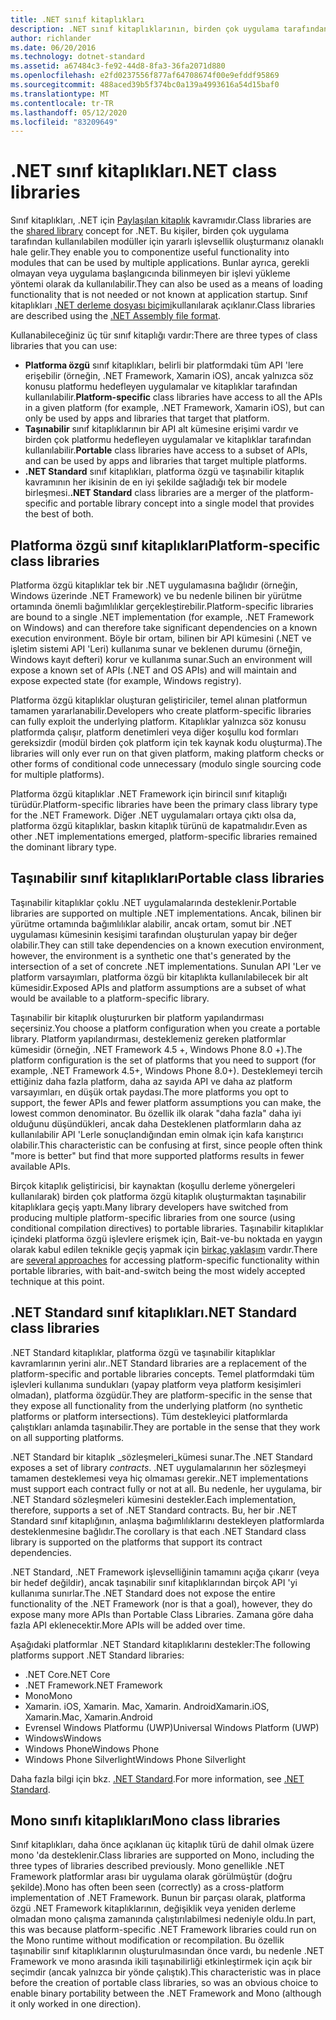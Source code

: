 ```yaml
---
title: .NET sınıf kitaplıkları
description: .NET sınıf kitaplıklarının, birden çok uygulama tarafından kullanılabilecek modüller için yararlı işlevler gruplandırılmasına nasıl olanak sağladığını öğrenin.
author: richlander
ms.date: 06/20/2016
ms.technology: dotnet-standard
ms.assetid: a67484c3-fe92-44d8-8fa3-36fa2071d880
ms.openlocfilehash: e2fd0237556f877af64708674f00e9efddf95869
ms.sourcegitcommit: 488aced39b5f374bc0a139a4993616a54d15baf0
ms.translationtype: MT
ms.contentlocale: tr-TR
ms.lasthandoff: 05/12/2020
ms.locfileid: "83209649"
---
```

# <a name="net-class-libraries"></a><span data-ttu-id="2b311-103">.NET sınıf kitaplıkları</span><span class="sxs-lookup"><span data-stu-id="2b311-103">.NET class libraries</span></span>

<span data-ttu-id="2b311-104">Sınıf kitaplıkları, .NET için [Paylaşılan kitaplık](https://en.wikipedia.org/wiki/Library_%28computing%29#Shared_libraries) kavramıdır.</span><span class="sxs-lookup"><span data-stu-id="2b311-104">Class libraries are the [shared library](https://en.wikipedia.org/wiki/Library_%28computing%29#Shared_libraries) concept for .NET.</span></span> <span data-ttu-id="2b311-105">Bu kişiler, birden çok uygulama tarafından kullanılabilen modüller için yararlı işlevsellik oluşturmanız olanaklı hale gelir.</span><span class="sxs-lookup"><span data-stu-id="2b311-105">They enable you to componentize useful functionality into modules that can be used by multiple applications.</span></span> <span data-ttu-id="2b311-106">Bunlar ayrıca, gerekli olmayan veya uygulama başlangıcında bilinmeyen bir işlevi yükleme yöntemi olarak da kullanılabilir.</span><span class="sxs-lookup"><span data-stu-id="2b311-106">They can also be used as a means of loading functionality that is not needed or not known at application startup.</span></span> <span data-ttu-id="2b311-107">Sınıf kitaplıkları [.NET derleme dosyası biçimi](assembly/file-format.md)kullanılarak açıklanır.</span><span class="sxs-lookup"><span data-stu-id="2b311-107">Class libraries are described using the [.NET Assembly file format](assembly/file-format.md).</span></span>

<span data-ttu-id="2b311-108">Kullanabileceğiniz üç tür sınıf kitaplığı vardır:</span><span class="sxs-lookup"><span data-stu-id="2b311-108">There are three types of class libraries that you can use:</span></span>

* <span data-ttu-id="2b311-109">**Platforma özgü** sınıf kitaplıkları, belirli bir platformdaki tüm API 'lere erişebilir (örneğin, .NET Framework, Xamarin iOS), ancak yalnızca söz konusu platformu hedefleyen uygulamalar ve kitaplıklar tarafından kullanılabilir.</span><span class="sxs-lookup"><span data-stu-id="2b311-109">**Platform-specific** class libraries have access to all the APIs in a given platform (for example, .NET Framework, Xamarin iOS), but can only be used by apps and libraries that target that platform.</span></span>
* <span data-ttu-id="2b311-110">**Taşınabilir** sınıf kitaplıklarının bir API alt kümesine erişimi vardır ve birden çok platformu hedefleyen uygulamalar ve kitaplıklar tarafından kullanılabilir.</span><span class="sxs-lookup"><span data-stu-id="2b311-110">**Portable** class libraries have access to a subset of APIs, and can be used by apps and libraries that target multiple platforms.</span></span>
* <span data-ttu-id="2b311-111">**.NET Standard** sınıf kitaplıkları, platforma özgü ve taşınabilir kitaplık kavramının her ikisinin de en iyi şekilde sağladığı tek bir modele birleşmesi.</span><span class="sxs-lookup"><span data-stu-id="2b311-111">**.NET Standard** class libraries are a merger of the platform-specific and portable library concept into a single model that provides the best of both.</span></span>

## <a name="platform-specific-class-libraries"></a><span data-ttu-id="2b311-112">Platforma özgü sınıf kitaplıkları</span><span class="sxs-lookup"><span data-stu-id="2b311-112">Platform-specific class libraries</span></span>

<span data-ttu-id="2b311-113">Platforma özgü kitaplıklar tek bir .NET uygulamasına bağlıdır (örneğin, Windows üzerinde .NET Framework) ve bu nedenle bilinen bir yürütme ortamında önemli bağımlılıklar gerçekleştirebilir.</span><span class="sxs-lookup"><span data-stu-id="2b311-113">Platform-specific libraries are bound to a single .NET implementation (for example, .NET Framework on Windows) and can therefore take significant dependencies on a known execution environment.</span></span> <span data-ttu-id="2b311-114">Böyle bir ortam, bilinen bir API kümesini (.NET ve işletim sistemi API 'Leri) kullanıma sunar ve beklenen durumu (örneğin, Windows kayıt defteri) korur ve kullanıma sunar.</span><span class="sxs-lookup"><span data-stu-id="2b311-114">Such an environment will expose a known set of APIs (.NET and OS APIs) and will maintain and expose expected state (for example, Windows registry).</span></span>

<span data-ttu-id="2b311-115">Platforma özgü kitaplıklar oluşturan geliştiriciler, temel alınan platformun tamamen yararlanabilir.</span><span class="sxs-lookup"><span data-stu-id="2b311-115">Developers who create platform-specific libraries can fully exploit the underlying platform.</span></span> <span data-ttu-id="2b311-116">Kitaplıklar yalnızca söz konusu platformda çalışır, platform denetimleri veya diğer koşullu kod formları gereksizdir (modül birden çok platform için tek kaynak kodu oluşturma).</span><span class="sxs-lookup"><span data-stu-id="2b311-116">The libraries will only ever run on that given platform, making platform checks or other forms of conditional code unnecessary (modulo single sourcing code for multiple platforms).</span></span>

<span data-ttu-id="2b311-117">Platforma özgü kitaplıklar .NET Framework için birincil sınıf kitaplığı türüdür.</span><span class="sxs-lookup"><span data-stu-id="2b311-117">Platform-specific libraries have been the primary class library type for the .NET Framework.</span></span> <span data-ttu-id="2b311-118">Diğer .NET uygulamaları ortaya çıktı olsa da, platforma özgü kitaplıklar, baskın kitaplık türünü de kapatmalıdır.</span><span class="sxs-lookup"><span data-stu-id="2b311-118">Even as other .NET implementations emerged, platform-specific libraries remained the dominant library type.</span></span>

## <a name="portable-class-libraries"></a><span data-ttu-id="2b311-119">Taşınabilir sınıf kitaplıkları</span><span class="sxs-lookup"><span data-stu-id="2b311-119">Portable class libraries</span></span>

<span data-ttu-id="2b311-120">Taşınabilir kitaplıklar çoklu .NET uygulamalarında desteklenir.</span><span class="sxs-lookup"><span data-stu-id="2b311-120">Portable libraries are supported on multiple .NET implementations.</span></span> <span data-ttu-id="2b311-121">Ancak, bilinen bir yürütme ortamında bağımlılıklar alabilir, ancak ortam, somut bir .NET uygulaması kümesinin kesişimi tarafından oluşturulan yapay bir değer olabilir.</span><span class="sxs-lookup"><span data-stu-id="2b311-121">They can still take dependencies on a known execution environment, however, the environment is a synthetic one that's generated by the intersection of a set of concrete .NET implementations.</span></span> <span data-ttu-id="2b311-122">Sunulan API 'Ler ve platform varsayımları, platforma özgü bir kitaplıkta kullanılabilecek bir alt kümesidir.</span><span class="sxs-lookup"><span data-stu-id="2b311-122">Exposed APIs and platform assumptions are a subset of what would be available to a platform-specific library.</span></span>

<span data-ttu-id="2b311-123">Taşınabilir bir kitaplık oluştururken bir platform yapılandırması seçersiniz.</span><span class="sxs-lookup"><span data-stu-id="2b311-123">You choose a platform configuration when you create a portable library.</span></span> <span data-ttu-id="2b311-124">Platform yapılandırması, desteklemeniz gereken platformlar kümesidir (örneğin, .NET Framework 4.5 +, Windows Phone 8.0 +).</span><span class="sxs-lookup"><span data-stu-id="2b311-124">The platform configuration is the set of platforms that you need to support (for example, .NET Framework 4.5+, Windows Phone 8.0+).</span></span> <span data-ttu-id="2b311-125">Desteklemeyi tercih ettiğiniz daha fazla platform, daha az sayıda API ve daha az platform varsayımları, en düşük ortak paydası.</span><span class="sxs-lookup"><span data-stu-id="2b311-125">The more platforms you opt to support, the fewer APIs and fewer platform assumptions you can make, the lowest common denominator.</span></span> <span data-ttu-id="2b311-126">Bu özellik ilk olarak "daha fazla" daha iyi olduğunu düşündükleri, ancak daha Desteklenen platformların daha az kullanılabilir API 'Lerle sonuçlandığından emin olmak için kafa karıştırıcı olabilir.</span><span class="sxs-lookup"><span data-stu-id="2b311-126">This characteristic can be confusing at first, since people often think "more is better" but find that more supported platforms results in fewer available APIs.</span></span>

<span data-ttu-id="2b311-127">Birçok kitaplık geliştiricisi, bir kaynaktan (koşullu derleme yönergeleri kullanılarak) birden çok platforma özgü kitaplık oluşturmaktan taşınabilir kitaplıklara geçiş yaptı.</span><span class="sxs-lookup"><span data-stu-id="2b311-127">Many library developers have switched from producing multiple platform-specific libraries from one source (using conditional compilation directives) to portable libraries.</span></span> <span data-ttu-id="2b311-128">Taşınabilir kitaplıklar içindeki platforma özgü işlevlere erişmek için, Bait-ve-bu noktada en yaygın olarak kabul edilen teknikle geçiş yapmak için [birkaç yaklaşım](https://blog.stephencleary.com/2012/11/portable-class-library-enlightenment.html) vardır.</span><span class="sxs-lookup"><span data-stu-id="2b311-128">There are [several approaches](https://blog.stephencleary.com/2012/11/portable-class-library-enlightenment.html) for accessing platform-specific functionality within portable libraries, with bait-and-switch being the most widely accepted technique at this point.</span></span>

## <a name="net-standard-class-libraries"></a><span data-ttu-id="2b311-129">.NET Standard sınıf kitaplıkları</span><span class="sxs-lookup"><span data-stu-id="2b311-129">.NET Standard class libraries</span></span>

<span data-ttu-id="2b311-130">.NET Standard kitaplıklar, platforma özgü ve taşınabilir kitaplıklar kavramlarının yerini alır.</span><span class="sxs-lookup"><span data-stu-id="2b311-130">.NET Standard libraries are a replacement of the platform-specific and portable libraries concepts.</span></span> <span data-ttu-id="2b311-131">Temel platformdaki tüm işlevleri kullanıma sundukları (yapay platform veya platform kesişimleri olmadan), platforma özgüdür.</span><span class="sxs-lookup"><span data-stu-id="2b311-131">They are platform-specific in the sense that they expose all functionality from the underlying platform (no synthetic platforms or platform intersections).</span></span> <span data-ttu-id="2b311-132">Tüm destekleyici platformlarda çalıştıkları anlamda taşınabilir.</span><span class="sxs-lookup"><span data-stu-id="2b311-132">They are portable in the sense that they work on all supporting platforms.</span></span>

<span data-ttu-id="2b311-133">.NET Standard bir kitaplık _sözleşmeleri_kümesi sunar.</span><span class="sxs-lookup"><span data-stu-id="2b311-133">The .NET Standard exposes a set of library _contracts_.</span></span> <span data-ttu-id="2b311-134">.NET uygulamalarının her sözleşmeyi tamamen desteklemesi veya hiç olmaması gerekir.</span><span class="sxs-lookup"><span data-stu-id="2b311-134">.NET implementations must support each contract fully or not at all.</span></span> <span data-ttu-id="2b311-135">Bu nedenle, her uygulama, bir .NET Standard sözleşmeleri kümesini destekler.</span><span class="sxs-lookup"><span data-stu-id="2b311-135">Each implementation, therefore, supports a set of .NET Standard contracts.</span></span> <span data-ttu-id="2b311-136">Bu, her bir .NET Standard sınıf kitaplığının, anlaşma bağımlılıklarını destekleyen platformlarda desteklenmesine bağlıdır.</span><span class="sxs-lookup"><span data-stu-id="2b311-136">The corollary is that each .NET Standard class library is supported on the platforms that support its contract dependencies.</span></span>

<span data-ttu-id="2b311-137">.NET Standard, .NET Framework işlevselliğinin tamamını açığa çıkarır (veya bir hedef değildir), ancak taşınabilir sınıf kitaplıklarından birçok API 'yi kullanıma sunırlar.</span><span class="sxs-lookup"><span data-stu-id="2b311-137">The .NET Standard does not expose the entire functionality of the .NET Framework (nor is that a goal), however, they do expose many more APIs than Portable Class Libraries.</span></span> <span data-ttu-id="2b311-138">Zamana göre daha fazla API eklenecektir.</span><span class="sxs-lookup"><span data-stu-id="2b311-138">More APIs will be added over time.</span></span>

<span data-ttu-id="2b311-139">Aşağıdaki platformlar .NET Standard kitaplıklarını destekler:</span><span class="sxs-lookup"><span data-stu-id="2b311-139">The following platforms support .NET Standard libraries:</span></span>

* <span data-ttu-id="2b311-140">.NET Core</span><span class="sxs-lookup"><span data-stu-id="2b311-140">.NET Core</span></span>
* <span data-ttu-id="2b311-141">.NET Framework</span><span class="sxs-lookup"><span data-stu-id="2b311-141">.NET Framework</span></span>
* <span data-ttu-id="2b311-142">Mono</span><span class="sxs-lookup"><span data-stu-id="2b311-142">Mono</span></span>
* <span data-ttu-id="2b311-143">Xamarin. iOS, Xamarin. Mac, Xamarin. Android</span><span class="sxs-lookup"><span data-stu-id="2b311-143">Xamarin.iOS, Xamarin.Mac, Xamarin.Android</span></span>
* <span data-ttu-id="2b311-144">Evrensel Windows Platformu (UWP)</span><span class="sxs-lookup"><span data-stu-id="2b311-144">Universal Windows Platform (UWP)</span></span>
* <span data-ttu-id="2b311-145">Windows</span><span class="sxs-lookup"><span data-stu-id="2b311-145">Windows</span></span>
* <span data-ttu-id="2b311-146">Windows Phone</span><span class="sxs-lookup"><span data-stu-id="2b311-146">Windows Phone</span></span>
* <span data-ttu-id="2b311-147">Windows Phone Silverlight</span><span class="sxs-lookup"><span data-stu-id="2b311-147">Windows Phone Silverlight</span></span>

<span data-ttu-id="2b311-148">Daha fazla bilgi için bkz. [.NET Standard](net-standard.md).</span><span class="sxs-lookup"><span data-stu-id="2b311-148">For more information, see [.NET Standard](net-standard.md).</span></span>

## <a name="mono-class-libraries"></a><span data-ttu-id="2b311-149">Mono sınıfı kitaplıkları</span><span class="sxs-lookup"><span data-stu-id="2b311-149">Mono class libraries</span></span>

<span data-ttu-id="2b311-150">Sınıf kitaplıkları, daha önce açıklanan üç kitaplık türü de dahil olmak üzere mono 'da desteklenir.</span><span class="sxs-lookup"><span data-stu-id="2b311-150">Class libraries are supported on Mono, including the three types of libraries described previously.</span></span> <span data-ttu-id="2b311-151">Mono genellikle .NET Framework platformlar arası bir uygulama olarak görülmüştür (doğru şekilde).</span><span class="sxs-lookup"><span data-stu-id="2b311-151">Mono has often been seen (correctly) as a cross-platform implementation of .NET Framework.</span></span> <span data-ttu-id="2b311-152">Bunun bir parçası olarak, platforma özgü .NET Framework kitaplıklarının, değişiklik veya yeniden derleme olmadan mono çalışma zamanında çalıştırılabilmesi nedeniyle oldu.</span><span class="sxs-lookup"><span data-stu-id="2b311-152">In part, this was because platform-specific .NET Framework libraries could run on the Mono runtime without modification or recompilation.</span></span> <span data-ttu-id="2b311-153">Bu özellik taşınabilir sınıf kitaplıklarının oluşturulmasından önce vardı, bu nedenle .NET Framework ve mono arasında ikili taşınabilirliği etkinleştirmek için açık bir seçimdir (ancak yalnızca bir yönde çalıştık).</span><span class="sxs-lookup"><span data-stu-id="2b311-153">This characteristic was in place before the creation of portable class libraries, so was an obvious choice to enable binary portability between the .NET Framework and Mono (although it only worked in one direction).</span></span>
